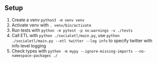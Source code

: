## Setup

1. Create a venv `python3 -m venv venv`
2. Activate venv with `. venv/bin/activate`
3. Run tests with `python -m pytest -p no:warnings -v ./tests`
4. Call ETL with `python ./socialetl/main.py`, use `python ./socialetl/main.py --etl twitter --log info` to specify twitter with info level logging
5. Check types with `python -m mypy --ignore-missing-imports --no-namespace-packages ./`